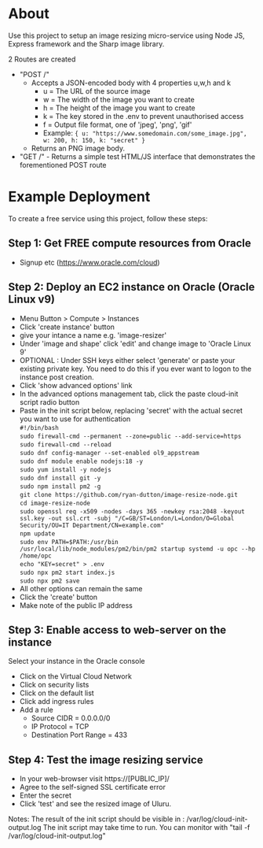 # About
Use this project to setup an image resizing micro-service using Node JS, Express framework and the Sharp image library. 

2 Routes are created
- "POST /"
	- Accepts a JSON-encoded body with 4 properties u,w,h and k  
		- u = The URL of the source image  
  		- w = The width of the image you want to create  
		- h = The height of the image you want to create  
		- k = The key stored in the .env to prevent unauthorised access
		- f = Output file format, one of 'jpeg', 'png', 'gif'
  		- Example:
      			`{ u: "https://www.somedomain.com/some_image.jpg", w: 200, h: 150, k: "secret" }`
	- Returns an PNG image body.
- "GET /" - Returns a simple test HTML/JS interface that demonstrates the forementioned POST route

# Example Deployment

To create a free service using this project, follow these steps:

## Step 1: Get FREE compute resources from Oracle
- Signup etc (https://www.oracle.com/cloud)

## Step 2: Deploy an EC2 instance on Oracle (Oracle Linux v9)
- Menu Button > Compute > Instances
- Click 'create instance' button
- give your intance a name e.g. 'image-resizer'
- Under 'image and shape' click 'edit' and change image to 'Oracle Linux 9'
- OPTIONAL : Under SSH keys either select 'generate' or paste your existing private key. You need to do this if you ever want to logon to the instance post creation.
- Click 'show advanced options' link
- In the advanced options management tab, click the paste cloud-init script radio button
- Paste in the init script below, replacing 'secret' with the actual secret you want to use for authentication  
	`#!/bin/bash`  
	`sudo firewall-cmd --permanent --zone=public --add-service=https`  
	`sudo firewall-cmd --reload`  
	`sudo dnf config-manager --set-enabled ol9_appstream`  
	`sudo dnf module enable nodejs:18 -y`  
	`sudo yum install -y nodejs`  
	`sudo dnf install git -y`  
	`sudo npm install pm2 -g`  
	`git clone https://github.com/ryan-dutton/image-resize-node.git`  
	`cd image-resize-node`  
	`sudo openssl req -x509 -nodes -days 365 -newkey rsa:2048 -keyout ssl.key -out ssl.crt -subj "/C=GB/ST=London/L=London/O=Global Security/OU=IT Department/CN=example.com"`  
	`npm update`  
	`sudo env PATH=$PATH:/usr/bin /usr/local/lib/node_modules/pm2/bin/pm2 startup systemd -u opc --hp /home/opc`  
	`echo "KEY=secret" > .env`  
	`sudo npx pm2 start index.js`  
	`sudo npx pm2 save`
- All other options can remain the same
- Click the 'create' button
- Make note of the public IP address

## Step 3: Enable access to web-server on the instance
Select your instance in the Oracle console
- Click on the Virtual Cloud Network
- Click on security lists
- Click on the default list
- Click add ingress rules
- Add a rule
	- Source CIDR = 0.0.0.0/0
	- IP Protocol = TCP
	- Destination Port Range = 433

## Step 4: Test the image resizing service
- In your web-browser visit https://[PUBLIC_IP]/
- Agree to the self-signed SSL certificate error
- Enter the secret
- Click 'test' and see the resized image of Uluru.

Notes:
The result of the init script should be visible in : /var/log/cloud-init-output.log
The init script may take time to run. You can monitor with "tail -f /var/log/cloud-init-output.log"
